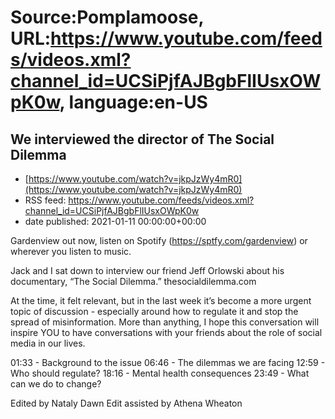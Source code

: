 # Source:Pomplamoose, URL:https://www.youtube.com/feeds/videos.xml?channel_id=UCSiPjfAJBgbFlIUsxOWpK0w, language:en-US

## We interviewed the director of The Social Dilemma
 - [https://www.youtube.com/watch?v=jkpJzWy4mR0](https://www.youtube.com/watch?v=jkpJzWy4mR0)
 - RSS feed: https://www.youtube.com/feeds/videos.xml?channel_id=UCSiPjfAJBgbFlIUsxOWpK0w
 - date published: 2021-01-11 00:00:00+00:00

Gardenview out now, listen on Spotify (https://sptfy.com/gardenview) or wherever you listen to music.

 Jack and I sat down to interview our friend Jeff Orlowski about his documentary, “The Social Dilemma.”  thesocialdilemma.com

At the time, it felt relevant, but in the last week it’s become a more urgent topic of discussion - especially around how to regulate it and stop the spread of misinformation. More than anything, I hope this conversation will inspire YOU to have conversations with your friends about the role of social media in our lives.

01:33 - Background to the issue
06:46 - The dilemmas we are facing
12:59 - Who should regulate?
18:16 - Mental health consequences
23:49 - What can we do to change?

Edited by Nataly Dawn
Edit assisted by Athena Wheaton


